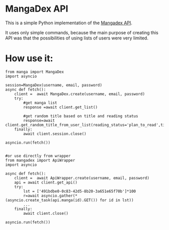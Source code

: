 # MangaDex API

This is a simple Python implementation of the [Mangadex API](https://api.mangadex.org/swagger.html). 

It uses only simple commands, because the main purpose of creating this API was that the possibilities of using lists of users were very limited.

# How use it:

```
from manga import MangaDex
import asyncio

session=MangaDex(username, email, password)
async def fetch():
    client =  await MangaDex.create(username, email, password)
    try:
        #get manga list
        response =await client.get_list()
        
        #get random title based on title and reading status
        response=await client.get_random_title_from_user_list(reading_status='plan_to_read',title_status='completed')
    finally:
        await client.session.close()
        
asyncio.run(fetch())


#or use directly from wrapper
from mangadex import ApiWrapper
import asyncio

async def fetch():
    client =  await ApiWrapper.create(username, email, password)
    api = await client.get_api()
    try:
        lst = ['491bdbe0-0c83-42d5-8b20-3a651e65f70b']*100
        r=await asyncio.gather(*(asyncio.create_task(api.manga(id).GET()) for id in lst))
        ...
    finally:
        await client.close()
  
asyncio.run(fetch())
